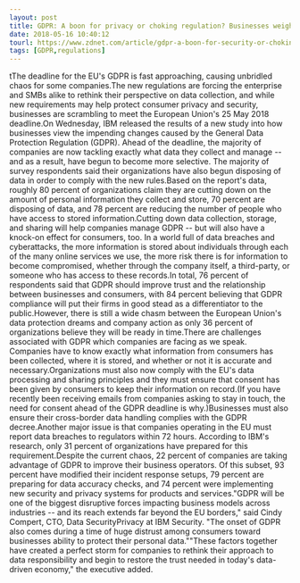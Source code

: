 ```yaml
---
layout: post
title: GDPR: A boon for privacy or choking regulation? Businesses weigh in
date: 2018-05-16 10:40:12
tourl: https://www.zdnet.com/article/gdpr-a-boon-for-security-or-choking-regulation-businesses-weigh-in/
tags: [GDPR,regulations]
---
```

tThe deadline for the EU's GDPR is fast approaching, causing unbridled chaos for some companies.The new regulations are forcing the enterprise and SMBs alike to rethink their perspective on data collection, and while new requirements may help protect consumer privacy and security, businesses are scrambling to meet the European Union's 25 May 2018 deadline.On Wednesday, IBM released the results of a new study into how businesses view the impending changes caused by the General Data Protection Regulation (GDPR). Ahead of the deadline, the majority of companies are now tackling exactly what data they collect and manage -- and as a result, have begun to become more selective. The majority of survey respondents said their organizations have also begun disposing of data in order to comply with the new rules.Based on the report's data, roughly 80 percent of organizations claim they are cutting down on the amount of personal information they collect and store, 70 percent are disposing of data, and 78 percent are reducing the number of people who have access to stored information.Cutting down data collection, storage, and sharing will help companies manage GDPR -- but will also have a knock-on effect for consumers, too. In a world full of data breaches and cyberattacks, the more information is stored about individuals through each of the many online services we use, the more risk there is for information to become compromised, whether through the company itself, a third-party, or someone who has access to these records.In total, 76 percent of respondents said that GDPR should improve trust and the relationship between businesses and consumers, with 84 percent believing that GDPR compliance will put their firms in good stead as a differentiator to the public.However, there is still a wide chasm between the European Union's data protection dreams and company action as only 36 percent of organizations believe they will be ready in time.There are challenges associated with GDPR which companies are facing as we speak. Companies have to know exactly what information from consumers has been collected, where it is stored, and whether or not it is accurate and necessary.Organizations must also now comply with the EU's data processing and sharing principles and they must ensure that consent has been given by consumers to keep their information on record.(If you have recently been receiving emails from companies asking to stay in touch, the need for consent ahead of the GDPR deadline is why.)Businesses must also ensure their cross-border data handling complies with the GDPR decree.Another major issue is that companies operating in the EU must report data breaches to regulators within 72 hours. According to IBM's research, only 31 percent of organizations have prepared for this requirement.Despite the current chaos, 22 percent of companies are taking advantage of GDPR to improve their business operators. Of this subset, 93 percent have modified their incident response setups, 79 percent are preparing for data accuracy checks, and 74 percent were implementing new security and privacy systems for products and services."GDPR will be one of the biggest disruptive forces impacting business models across industries -- and its reach extends far beyond the EU borders," said Cindy Compert, CTO, Data SecurityPrivacy at IBM Security. "The onset of GDPR also comes during a time of huge distrust among consumers toward businesses ability to protect their personal data.""These factors together have created a perfect storm for companies to rethink their approach to data responsibility and begin to restore the trust needed in today's data-driven economy," the executive added.